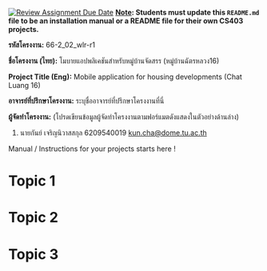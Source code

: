 [![Review Assignment Due Date](https://classroom.github.com/assets/deadline-readme-button-22041afd0340ce965d47ae6ef1cefeee28c7c493a6346c4f15d667ab976d596c.svg)](https://classroom.github.com/a/w8H8oomW)
**<ins>Note</ins>: Students must update this `README.md` file to be an installation manual or a README file for their own CS403 projects.**

**รหัสโครงงาน:** 66-2_02_wlr-r1

**ชื่อโครงงาน (ไทย):** โมบายแอปพลิเคชันสำหรับหมู่บ้านจัดสรร (หมู่บ้านฉัตรหลวง16)

**Project Title (Eng):** Mobile application for housing developments (Chat Luang 16)

**อาจารย์ที่ปรึกษาโครงงาน:** ระบุชื่ออาจารย์ที่ปรึกษาโครงงานที่นี่ 

**ผู้จัดทำโครงงาน:** (โปรดเขียนข้อมูลผู้จัดทำโครงงานตามฟอร์แมตดังแสดงในตัวอย่างด้านล่าง)
1. นายกันย์ เจริญนิวาสสกุล  6209540019  kun.cha@dome.tu.ac.th

   
Manual / Instructions for your projects starts here !
# Topic 1
# Topic 2 
# Topic 3

